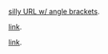 [silly URL w/ angle brackets](<?}]*+|&)>).

[link](<url://with spaces> "title").

[link][].

[link]: <url with spaces> "title"